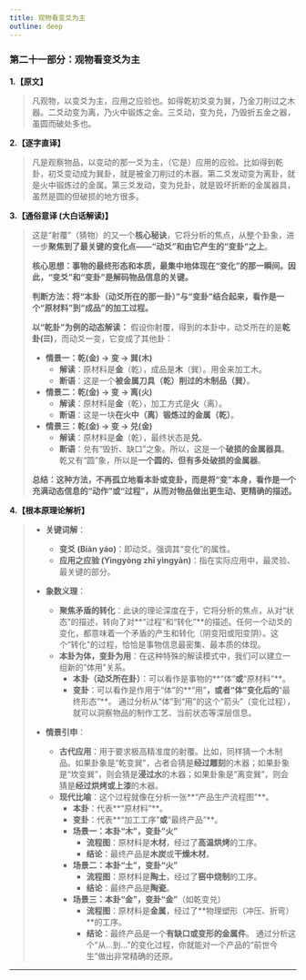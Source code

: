```yaml
---
title: 观物看变爻为主
outline: deep
---
```

  
### **第二十一部分：观物看变爻为主**

**1.【原文】**
> 凡观物，以变爻为主，应用之应验也。如得乾初爻变为巽，乃金刀削过之木器。二爻动变为离，乃火中锻炼之金。三爻动，变为兑，乃毁折五金之器，虽圆而破处多也。

**2.【逐字直译】**
> 凡是观察物品，以变动的那一爻为主，（它是）应用的应验。比如得到乾卦，初爻变动成为巽卦，就是被金刀削过的木器。第二爻发动变为离卦，就是火中锻炼过的金属。第三爻发动，变为兑卦，就是毁坏折断的金属器具，虽然是圆的但破损的地方很多。

**3.【通俗意译 (大白话解读)】**
> 这是“射覆”（猜物）的又一个**核心秘诀**，它将分析的焦点，从整个卦象，进一步**聚焦到了最关键的变化点——“动爻”和由它产生的“变卦”之上**。
> 
> **核心思想：事物的最终形态和本质，最集中地体现在“变化”的那一瞬间。因此，“变爻”和“变卦”是解码物品信息的关键。**
> 
> **判断方法：将“本卦（动爻所在的那一卦）”与“变卦”结合起来，看作是一个“原材料”到“成品”的加工过程。**
> 
> **以“乾卦”为例的动态解读：**
> 假设你射覆，得到的本卦中，动爻所在的是**乾卦(☰)**，而动爻一变，它变成了其他卦：
> 
> *   **情景一：乾(金) -> 变 -> 巽(木)**
>     *   **解读**：原材料是**金**（乾），成品是**木**（巽）。用金来加工木。
>     *   **断语**：这是一个**被金属刀具（乾）削过的木制品（巽）**。
> *   **情景二：乾(金) -> 变 -> 离(火)**
>     *   **解读**：原材料是**金**（乾），加工方式是**火**（离）。
>     *   **断语**：这是一块**在火中（离）锻炼过的金属（乾）**。
> *   **情景三：乾(金) -> 变 -> 兑(金)**
>     *   **解读**：原材料是**金**（乾），最终状态是**兑**。
>     *   **断语**：兑有“毁折、缺口”之象。所以，这是一个**破损的金属器具**。乾又有“圆”象，所以是**一个圆的、但有多处破损的金属器**。
> 
> **总结：这种方法，不再孤立地看本卦或变卦，而是将“变”本身，看作是一个充满动态信息的“动作”或“过程”，从而对物品做出更生动、更精确的描述。**

**4.【根本原理论解析】**
> *   **关键词解**：
>     *   **变爻 (Biàn yáo)**：即动爻。强调其“变化”的属性。
>     *   **应用之应验 (Yìngyòng zhī yìngyàn)**：指在实际应用中，最灵验、最关键的部分。
> 
> *   **象数义理**：
>     *   **聚焦矛盾的转化**：此诀的理论深度在于，它将分析的焦点，从对“状态”的描述，转向了对**“过程”和“转化”**的描述。任何一个动爻的变化，都意味着一个矛盾的产生和转化（阴变阳或阳变阴）。这个“转化”的过程，恰恰是事物信息最密集、最本质的体现。
>     *   **本卦为体，变卦为用**：在这种特殊的解读模式中，我们可以建立一组新的“体用”关系。
>         *   **本卦（动爻所在卦）**：可以看作是事物的**“体”**或**“原材料”**。
>         *   **变卦**：可以看作是作用于“体”的**“用”**，或者“体”变化后的**“最终形态”**。
>         通过分析从“体”到“用”的这个“箭头”（变化过程），就可以洞察物品的制作工艺、当前状态等深层信息。
> 
> *   **情景引申**：
>     *   **古代应用**：用于要求极高精准度的射覆。比如，同样猜一个木制品。如果卦象是“乾变巽”，占者会猜是**经过雕刻**的木器；如果卦象是“坎变巽”，则会猜是**浸过水**的木器；如果卦象是“离变巽”，则会猜是**经过烘烤或上漆**的木器。
>     *   **现代比喻**：这个过程就像在分析一张**“产品生产流程图”**。
>         *   **本卦**：代表**“原材料”**。
>         *   **变卦**：代表**“加工工序”**或**“最终产品”**。
>         *   **场景一：本卦“木”，变卦“火”**
>             *   **流程图**：原材料是**木材**，经过了**高温烘烤**的工序。
>             *   **结论**：最终产品是**木炭**或**干燥木材**。
>         *   **场景二：本卦“土”，变卦“火”**
>             *   **流程图**：原材料是**陶土**，经过了**窑中烧制**的工序。
>             *   **结论**：最终产品是**陶瓷**。
>         *   **场景三：本卦“金”，变卦“金”**（如乾变兑）
>             *   **流程图**：原材料是**金属**，经过了**物理塑形（冲压、折弯）**的工序。
>             *   **结论**：最终产品是一个**有缺口或变形的金属件**。
>             通过分析这个“从...到...”的变化过程，你就能对一个产品的“前世今生”做出非常精确的还原。

---
